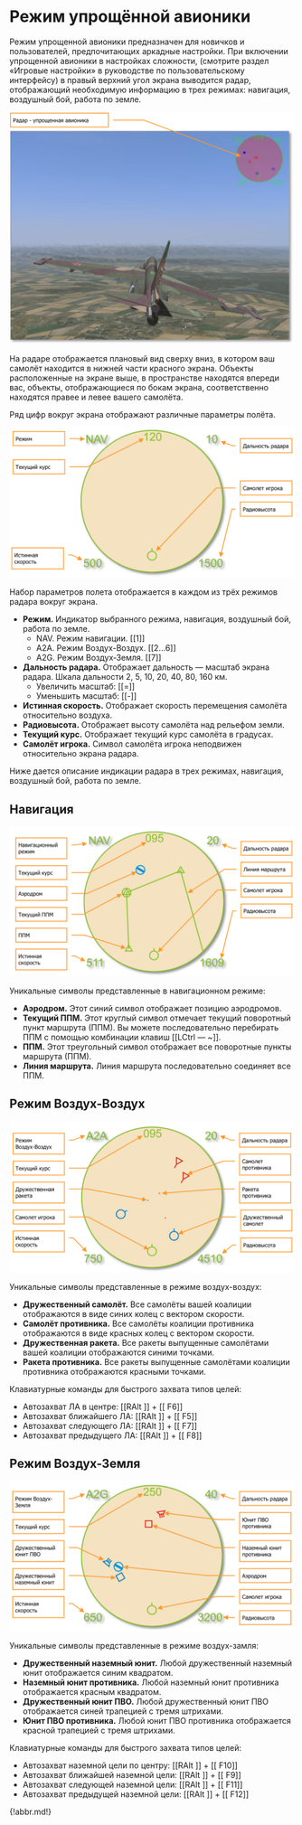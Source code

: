 # Режим упрощённой авионики

Режим упрощенной авионики предназначен для новичков и пользователей, предпочитающих аркадные настройки. При включении упрощенной авионики в настройках сложности, (смотрите раздел «Игровые настройки» в руководстве по пользовательскому интерфейсу) в правый верхний угол экрана выводится радар, отображающий необходимую информацию в трех режимах: навигация, воздушный бой, работа по земле.

![Отображение радара в режиме упрощенной авионики](img/02-01.png)

На радаре отображается плановый вид сверху вниз, в котором ваш самолёт находится в нижней части красного экрана. Объекты расположенные на экране выше, в пространстве находятся впереди вас, объекты, отображающиеся по бокам экрана, соответственно находятся правее и левее вашего самолёта.

Ряд цифр вокруг экрана отображают различные параметры полёта.

![Символы, присутствующие во всех режимах](img/02-02.png)

Набор параметров полета отображается в каждом из трёх режимов радара вокруг экрана.

- **Режим.** Индикатор выбранного режима, навигация, воздушный бой, работа по земле.
    - NAV. Режим навигации. [[1]]
    - A2A. Режим Воздух-Воздух. [[2...6]]
    - A2G. Режим Воздух-Земля. [[7]]
- **Дальность радара.** Отображает дальность — масштаб экрана радара. Шкала дальности 2, 5, 10, 20, 40, 80, 160 км.
    - Увеличить масштаб: [[=]]
    - Уменьшить масштаб: [[-]]
- **Истинная скорость.** Отображает скорость перемещения самолёта относительно воздуха.
- **Радиовысота.** Отображает высоту самолёта над рельефом земли.
- **Текущий курс.** Отображает текущий курс самолёта в градусах.
- **Самолёт игрока.** Символ самолёта игрока неподвижен относительно экрана радара.

Ниже дается описание индикации радара в трех режимах, навигация, воздушный бой, работа по земле.

## Навигация

![Навигационный режим](img/02-03.png)

Уникальные символы представленные в навигационном режиме:

- **Аэродром.** Этот синий символ отображает позицию аэродромов.
- **Текущий ППМ.** Этот круглый символ отмечает текущий поворотный пункт маршрута (ППМ). Вы можете последовательно перебирать ППМ с помощью комбинации клавиш [[LCtrl — ~]].
- **ППМ.** Этот треугольный символ отображает все поворотные пункты маршрута (ППМ).
- **Линия маршрута.** Линия маршрута последовательно соединяет все ППМ.

## Режим Воздух-Воздух

![Режим Воздух-Воздух](img/02-04.png)

Уникальные символы представленные в режиме воздух-воздух:

- **Дружественный самолёт.** Все самолёты вашей коалиции отображаются в виде синих колец с вектором скорости.
- **Самолёт противника.** Все самолёты коалиции противника отображаются в виде красных колец с вектором скорости.
- **Дружественная ракета.** Все ракеты выпущенные самолётами вашей коалиции отображаются синими точками.
- **Ракета противника.** Все ракеты выпущенные самолётами коалиции противника отображаются красными точками.

Клавиатурные команды для быстрого захвата типов целей:

- Автозахват ЛА в центре: [[RAlt ]] + [[ F6]]
- Автозахват ближайшего ЛА: [[RAlt ]] + [[ F5]]
- Автозахват следующего ЛА: [[RAlt ]] + [[ F7]]
- Автозахват предыдущего ЛА: [[RAlt ]] + [[ F8]]

## Режим Воздух-Земля

![Режим Воздух-Земля](img/02-05.png)

Уникальные символы представленные в режиме воздух-замля:

- **Дружественный наземный юнит.** Любой дружественный наземный юнит отображается синим квадратом.
- **Наземный юнит противника.** Любой наземный юнит противника отображается красным квадратом.
- **Дружественный юнит ПВО.** Любой дружественный юнит ПВО отображается синей трапецией с тремя штрихами.
- **Юнит ПВО противника.** Любой юнит ПВО противника отображается красной трапецией с тремя штрихами.

Клавиатурные команды для быстрого захвата типов целей:

- Автозахват наземной цели по центру: [[RAlt ]] + [[ F10]]
- Автозахват ближайшей наземной цели: [[RAlt ]] + [[ F9]]
- Автозахват следующей наземной цели: [[RAlt ]] + [[ F11]]
- Автозахват предыдущей наземной цели: [[RAlt ]] + [[ F12]]

{!abbr.md!}